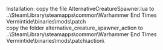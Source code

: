 Installation:
copy the file AlternativeCreatureSpawner.lua to ..\SteamLibrary\steamapps\common\Warhammer End Times Vermintide\binaries\mods\patch\
copy the folder alternative_creature_spawner_action to ..\SteamLibrary\steamapps\common\Warhammer End Times Vermintide\binaries\mods\patch\action\